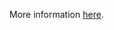 More information [here](https://docs.paloaltonetworks.com/content/techdocs/en_US/prisma/prisma-cloud/prisma-cloud-code-security-policy-reference/alibaba-policies/alibaba-logging-policies/ensure-alibaba-cloud-action-trail-logging-for-all-events.html).
